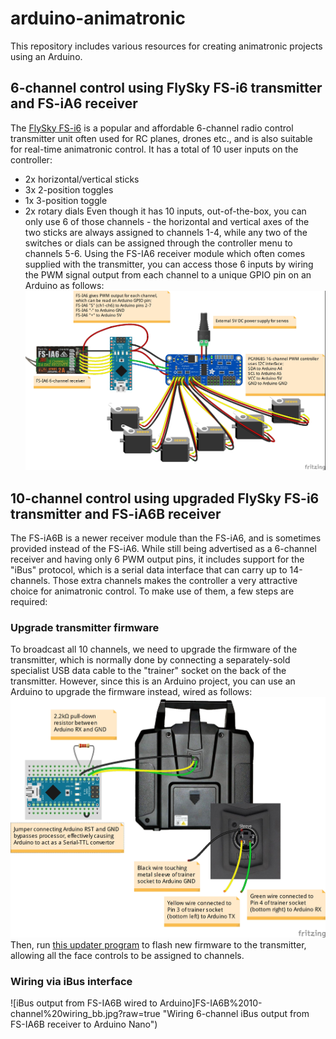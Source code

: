 # arduino-animatronic
This repository includes various resources for creating animatronic projects using an Arduino.

## 6-channel control using FlySky FS-i6 transmitter and FS-iA6 receiver
The <a href="https://www.banggood.com/custlink/vDKDONmsnv">FlySky FS-i6</a> is a popular and affordable 6-channel radio control transmitter unit often used for RC planes, drones etc., and is also suitable for real-time animatronic control. It has a total of 10 user inputs on the controller: 
 - 2x horizontal/vertical sticks
 - 3x 2-position toggles
 - 1x 3-position toggle
 - 2x rotary dials
Even though it has 10 inputs, out-of-the-box, you can only use 6 of those channels - the horizontal and vertical axes of the two sticks are always assigned to channels 1-4, while any two of the switches or dials can be assigned through the controller menu to channels 5-6.
Using the FS-IA6 receiver module which often comes supplied with the transmitter, you can access those 6 inputs by wiring the PWM signal output from each channel to a unique GPIO pin on an Arduino as follows:
![PWM output from FS-IA6 wired to Arduino](FS-IA6%206-channel%20wiring_bb.jpg?raw=true "Wiring 6-channel PWM output from FS-IA6 receiver to Arduino Nano")

## 10-channel control using upgraded FlySky FS-i6 transmitter and FS-iA6B receiver
The FS-iA6B is a newer receiver module than the FS-iA6, and is sometimes provided instead of the FS-iA6. While still being advertised as a 6-channel receiver and having only 6 PWM output pins, it includes support for the "iBus" protocol, which is a serial data interface that can carry up to 14-channels. Those extra channels makes the controller a very attractive choice for animatronic control. To make use of them, a few steps are required:

### Upgrade transmitter firmware ###
To broadcast all 10 channels, we need to upgrade the firmware of the transmitter, which is normally done by connecting a separately-sold specialist USB data cable to the "trainer" socket on the back of the transmitter. However, since this is an Arduino project, you can use an Arduino to upgrade the firmware instead, wired as follows:
![Flashing upgraded firmware using Arduino Nano](FS-i6%20Arduino%20Mod_bb.jpg?raw=true "Using an Arduino Nano to flash firmware to FlySky FS-i6 transmitter")
Then, run <a href="https://github.com/benb0jangles/FlySky-i6-Mod-/tree/master/10ch%20Mod%20i6%20Updater/10ch_MOD_i6_Programmer_V1_5">this updater program</a> to flash new firmware to the transmitter, allowing all the face controls to be assigned to channels.

### Wiring via iBus interface ###
![iBus output from FS-IA6B wired to Arduino]FS-IA6B%2010-channel%20wiring_bb.jpg?raw=true "Wiring 6-channel iBus output from FS-IA6B receiver to Arduino Nano")



